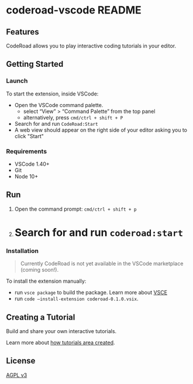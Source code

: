 # coderoad-vscode README

## Features

CodeRoad allows you to play interactive coding tutorials in your editor.

## Getting Started

### Launch

To start the extension, inside VSCode:

- Open the VSCode command palette.
  - select “View” > “Command Palette” from the top panel
  - alternatively, press `cmd/ctrl + shift + P`
- Search for and run `CodeRoad:Start`
- A web view should appear on the right side of your editor asking you to click "Start"

### Requirements

- VSCode 1.40+
- Git
- Node 10+

## Run

1. Open the command prompt: `cmd/ctrl + shift + p`
2. # Search for and run `coderoad:start`

### Installation

> Currently CodeRoad is not yet available in the VSCode marketplace (coming soon!).

To install the extension manually:

- run `vsce package` to build the package.
  Learn more about [VSCE](https://code.visualstudio.com/api/working-with-extensions/publishing-extension)
- run `code —install-extension coderoad-0.1.0.vsix`.

## Creating a Tutorial

Build and share your own interactive tutorials.

Learn more about [how tutorials area created](./docs/tutorials.md).

## License

[AGPL v3](./LICENSE.md)
